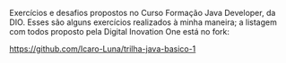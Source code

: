 Exercícios e desafios propostos no Curso Formação Java Developer, da DIO.
Esses são alguns exercícios realizados à minha maneira; a listagem com todos proposto pela Digital Inovation One está no fork:

https://github.com/Icaro-Luna/trilha-java-basico-1
